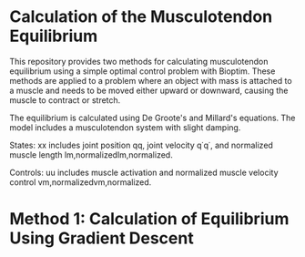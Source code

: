 # Calculation of the Musculotendon Equilibrium

This repository provides two methods for calculating musculotendon equilibrium using a simple optimal control problem with Bioptim. These methods are applied to a problem where an object with mass is attached to a muscle and needs to be moved either upward or downward, causing the muscle to contract or stretch.

The equilibrium is calculated using De Groote's and Millard's equations. The model includes a musculotendon system with slight damping.

States: xx includes joint position qq, joint velocity q˙q˙​, and normalized muscle length lm,normalizedlm,normalized​.

Controls: uu includes muscle activation and normalized muscle velocity control vm,normalizedvm,normalized​.

# Method 1: Calculation of Equilibrium Using Gradient Descent

